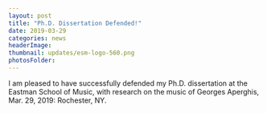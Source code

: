 ```yaml
---
layout: post
title: "Ph.D. Dissertation Defended!"
date: 2019-03-29
categories: news
headerImage:
thumbnail: updates/esm-logo-560.png
photosFolder:
---
```

I am pleased to have successfully defended my Ph.D. dissertation at the Eastman School of Music, with research on the music of Georges Aperghis, Mar. 29, 2019: Rochester, NY.
